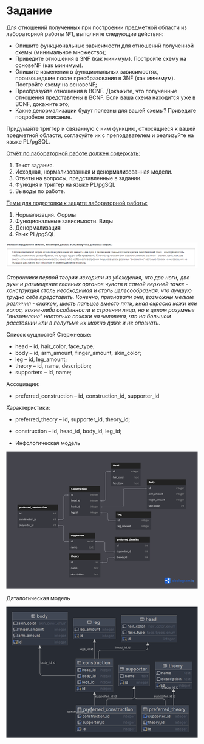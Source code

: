 # Задание

Для отношений полученных при построении предметной области из лабораторной работы №1, выполните следующие действия:

- Опишите функциональные зависимости для отношений полученной схемы (минимальное множество);
- Приведите отношения в 3NF (как минимум). Постройте схему на основеNF (как минимум). 
- Опишите изменения в функциональных зависимостях, произошедшие после преобразования в 3NF (как минимум). Постройте схему на основеNF; 
- Преобразуйте отношения в BCNF. Докажите, что полученные отношения представлены в BCNF. Если ваша схема находится уже в BCNF, докажите это; 
- Какие денормализации будут полезны для вашей схемы? Приведите подробное описание.

Придумайте триггер и связанную с ним функцию, относящиеся к вашей предметной области, согласуйте их с преподавателем и реализуйте на языке PL/pgSQL.

<u>Отчёт по лабораторной работе должен содержать:</u>

1. Текст задания.
2. Исходная, нормализованная и денормализованная модели.
3. Ответы на вопросы, представленные в задании.
4. Функция и триггер на языке PL/pgSQL
5. Выводы по работе.

<u>Темы для подготовки к защите лабораторной работы:</u>

1. Нормализация. Формы
2. Функциональные зависимости. Виды
3. Денормализация
4. Язык PL/pgSQL

![img.png](img.png)

*Сторонники первой теории исходили из убеждения, что две ноги, две руки и размещение главных органов чувств в самой верхней точке - конструкция столь необходимая и столь целесообразная, что лучшую трудно себе представить. Конечно, признавали они, возможны мелкие различия - скажем, шесть пальцев вместо пяти, иная окраска кожи или волос, какие-либо особенности в строении лица, но в целом разумные "внеземляне" настолько похожи на человека, что на большом расстоянии или в полутьме их можно даже и не опознать.*

Список сущностей
Стержневые:
- head – id, hair_color, face_type;
- body – id, arm_amount, finger_amount, skin_color;
- leg – id, leg_amount;
- theory – id, name, description;
- supporters – id, name;

Ассоциации:
- preferred_construction – id, construction_id, supporter_id

Характеристики:
- preferred_theory – id, supporter_id, theory_id;
- construction – id, head_id, body_id, leg_id;

- Инфологическая модель

![img_1.png](img_1.png)

Даталогическая модель

![img_2.png](img_2.png)
